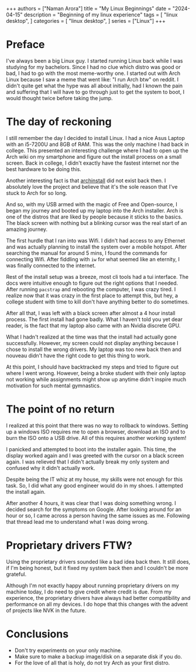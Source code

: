 +++
authors = ["Naman Arora"]
title = "My Linux Beginnings"
date = "2024-04-15"
description = "Beginning of my linux experience"
tags = [
    "linux desktop",
]
categories = [
    "linux desktop",
]
series = ["Linux"]
+++

# Preface
I've always been a big Linux guy. I started running Linux back while I was studying for my bachelors. Since I had no clue which distro was good or bad, I had to go with the most meme-worthy one. I started out with Arch Linux because I saw a meme that went like: "I run Arch btw" on reddit. I didn't quite get what the hype was all about initially, had I known the pain and suffering that I will have to go through just to get the system to boot, I would thought twice before taking the jump.

# The day of reckoning
I still remember the day I decided to install Linux. I had a nice Asus Laptop with an i5-7200U and 8GB of RAM. This was the only machine I had back in college. This presented an interesting challenge where I had to open up the Arch wiki on my smartphone and figure out the install process on a small screen. Back in college, I didn't exactly have the fastest internet nor the best hardware to be doing this.

Another interesting fact is that [archinstall](https://github.com/archlinux/archinstall) did not exist back then. I absolutely love the project and believe that it's the sole reason that I've stuck to Arch for so long. 

And so, with my USB armed with the magic of Free and Open-source, I began my journey and booted up my laptop into the Arch installer. Arch is one of the distros that are liked by people because it sticks to the basics. The black screen with nothing but a blinking cursor was the real start of an amazing journey.

The first hurdle that I ran into was Wifi. I didn't had access to any Ethernet and was actually planning to install the system over a mobile hotspot. After searching the manual for around 5 mins, I found the commands for connecting Wifi. After fiddling with `iw` for what seemed like an eternity, I was finally connected to the internet.

Rest of the install setup was a breeze, most cli tools had a tui interface. The docs were intuitive enough to figure out the right options that I needed. After running `pacstrap` and rebooting the computer, I was crazy tired. I realize now that it was crazy in the first place to attempt this, but hey, a college student with time to kill don't have anything better to do sometimes.

After all that, I was left with a black screen after almost a 4 hour install process. The first install had gone badly. What I haven't told you yet dear reader, is the fact that my laptop also came with an Nvidia discrete GPU.

What I hadn't realized at the time was that the install had actually gone successfully. However, my screen could not display anything because I chose to install the wrong drivers. My laptop was too new back then and nouveau didn't have the right code to get this thing to work.

At this point, I should have backtracked my steps and tried to figure out where I went wrong. However, being a broke student with their only laptop not working while assignments might show up anytime didn't inspire much motivation for such mental gymnastics.

# The point of no return

I realized at this point that there was no way to rollback to windows. Setting up a windows ISO requires me to open a browser, download an ISO and to burn the ISO onto a USB drive. All of this requires another working system!

I panicked and attempted to boot into the installer again. This time, the display worked again and I was greeted with the cursor on a black screen again. I was relieved that I didn't actually break my only system and confused why it didn't actually work.

Despite being the IT whiz at my house, my skills were not enough for this task. So, I did what any good engineer would do in my shoes. I attempted the install again.

After another 4 hours, it was clear that I was doing something wrong. I decided search for the symptoms on Google. After looking around for an hour or so, I came across a person having the same issues as me. Following that thread lead me to understand what I was doing wrong.

# Proprietary drivers FTW?

Using the proprietary drivers sounded like a bad idea back then. It still does, if I'm being honest, but it fixed my system back then and I couldn't be more grateful.

Although I'm not exactly happy about running proprietary drivers on my machine today, I do need to give credit where credit is due. From my experience, the proprietary drivers have always had better compatibility and performance on all my devices. I do hope that this changes with the advent of projects like NVK in the future.

# Conclusions
- Don't try experiments on your only machine.
- Make sure to make a backup image/disk on a
separate disk if you do.
- For the love of all that is holy, do not try Arch as your first distro.

